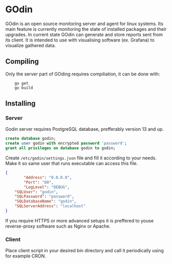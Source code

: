 # GOdin

GOdin is an open source monitoring server and agent for linux systems. Its main feature is currently monitoring the state of installed packages and their upgrades.
In current state GOdin can generate and store reports sent from its client. It is intended to use with visualising software (ex. Grafana) to visualize gathered data.

## Compiling

Only the server part of GOding requires compiliation, it can be done with:

```
	go get
	go build
```

## Installing

### Server

Godin server requires PostgreSQL database, prefferably version 13 and up.

```sql
create database godin;
create user godin with encrypted password 'password';
grant all privileges on database godin to godin;
```

Create `/etc/godin/settings.json` file and fill it according to your needs. Make it so same user that runs executable can access this file.

```json
{
        "Address": "0.0.0.0",
        "Port": "80",
        "LogLevel": "DEBUG",
	"SQLUser": "godin",
	"SQLPassword": "password",
	"SQLDatabaseName": "godin",
	"SQLServerAddress": "localhost"
}
```

If you require HTTPS or more advanced setups it is preffered to youse reverse-proxy software such as Nginx or Apache.

### Client

Place client script in your desired bin directory and call it periodically using for example CRON.
